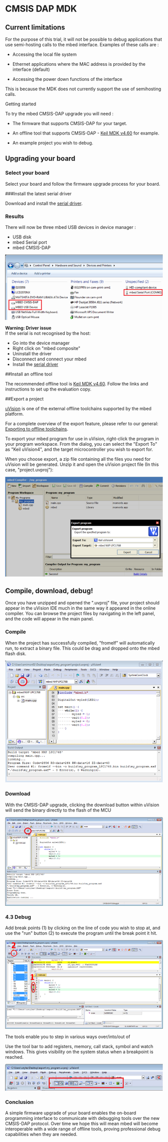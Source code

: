 # CMSIS DAP MDK

## Current limitations 

For the purpose of this trial, it will not be possible to debug applications that use semi-hosting calls to the mbed interface. Examples of these calls are :

* Accessing the local file system

* Ethernet applications where the MAC address is provided by the interface (default)

* Accessing the power down functions of the interface 

This is because the MDK does not currently support the use of semihosting calls.

Getting started

To try the mbed CMSIS-DAP upgrade you will need :

* The firmware that supports CMSIS-DAP for your target.

* An offline tool that supports CMSIS-DAP - [Keil MDK v4.60](https://www.keil.com/demo/eval/arm.htm) for example.

* An example project you wish to debug.

## Upgrading your board

### Select your board

Select your board and follow the firmware upgrade process for your board.

###Install the latest serial driver

Download and install the [serial driver](../Going_Further/Serial_Conf.md).

### Results

There will now be three mbed USB devices in device manager :

* USB disk
* mbed Serial port
* mbed CMSIS-DAP

<span class="images">![](../Images/CMSIS/CMSIS1.png)</span>

<span class="warnings">**Warning: Driver issue**</br>
If the serial is not recognised by the host:
- Go into the device manager
- Right click on "mbed composite"
- Uninstall the driver
- Disconnect and connect your mbed
- Install the [serial driver](../Going_Further/Serial_Conf.md)</span>

##Install an offline tool

The recommended offline tool is [Keil MDK v4.60](https://www.keil.com/demo/eval/arm.htm). Follow the links and instructions to set up the evaluation copy.

##Export a project

[uVision](http://www.keil.com/uvision) is one of the external offline toolchains supported by the mbed platform.

For a complete overview of the export feature, please refer to our general: [Exporting to offline toolchains](../Going_Further/Export.md).

To export your mbed program for use in uVision, right-click the program in your program workspace. From the dialog, you can select the "Export To" as "Keil uVision4", and the target microcontroller you wish to export for. 

When you choose export, a zip file containing all the files you need for uVision will be generated. Unzip it and open the uVision project file (In this case, "project.uvproj"):

<span class="images">![](../Images/CMSIS/CMSIS2.png)</span>

## Compile, download, debug!

Once you have unzipped and opened the ".uvproj" file, your project should appear in the uVision IDE much in the same way it appeared in the online compiler. You can browse the project files by navigating in the left panel, and the code will appear in the main panel.

### Compile

When the project has successfully compiled, "fromelf" will automatically run, to extract a binary file. This could be drag and dropped onto the mbed flash disk.

<span class="images">![](../Images/CMSIS/CMSIS3.png)</span>

### Download

With the CMSIS-DAP upgrade, clicking the download button within uVision will send the binary directly to the flash of the MCU

<span class="images">![](../Images/CMSIS/CMSIS4.png)</span>

### 4.3 Debug

Add break points (1) by clicking on the line of code you wish to stop at, and use the "run" button (2) to execute the program until the break point it hit.

<span class="images">![](../Images/CMSIS/CMSIS5.webp)</span>

The tools enable you to step in various ways over/into/out of

Use the tool bar to add registers, memory, call stack, symbol and watch windows. This gives visibility on the system status when a breakpoint is reached.

<span class="images">![](../Images/CMSIS/CMSIS6.png)</span>

### Conclusion

A simple firmware upgrade of your board enables the on-board programming interface to communicate with debugging tools over the new CMSIS-DAP protocol. Over time we hope this will mean mbed will become interoperable with a wide range of offline tools, proving professional debug capabilities when they are needed.

